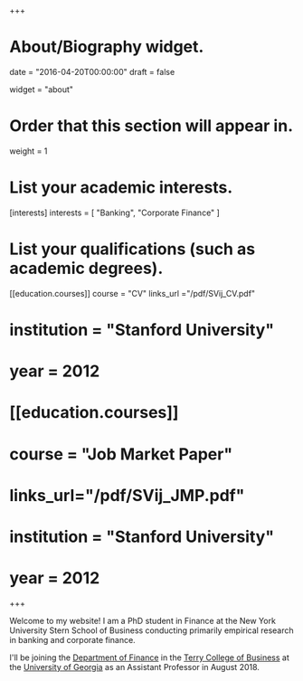 +++
# About/Biography widget.

date = "2016-04-20T00:00:00"
draft = false

widget = "about"

# Order that this section will appear in.
weight = 1

# List your academic interests.
[interests]
  interests = [
    "Banking",
    "Corporate Finance"
  ]

# List your qualifications (such as academic degrees).
[[education.courses]]
 course = "CV"
 links_url ="/pdf/SVij_CV.pdf"
# institution = "Stanford University"
# year = 2012

# [[education.courses]]
# course = "Job Market Paper"
# links_url="/pdf/SVij_JMP.pdf"
# institution = "Stanford University"
# year = 2012

 
+++



Welcome to my website! I am a PhD student in Finance at the New York University Stern School of Business conducting primarily empirical research in banking and corporate finance. 

I'll be joining the [Department of Finance](http://www.terry.uga.edu/academics/offices/finance) in the [Terry College of Business](http://www.terry.uga.edu/) at the [University of Georgia](http://www.uga.edu/) as an Assistant Professor in August 2018.
